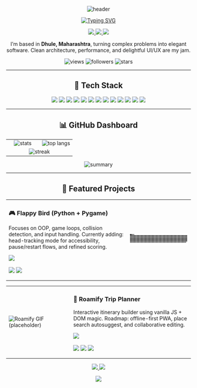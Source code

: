 <!--
README “Neon Tech” by Sarthak Bhamare
Tip: Many cards have theme controls. I used Tokyo Night / Neon-friendly combos.
-->

<!-- Hero Banner -->
<p align="center">
  <img src="https://capsule-render.vercel.app/api?type=waving&height=220&color=0:0a0f1e,100:111827&text=Sarthak%20Bhamare&fontSize=50&fontColor=66e0ff&animation=fadeIn&fontAlignY=38" alt="header"/>
</p>

<!-- Typing tagline -->
<p align="center">
  <a href="https://git.io/typing-svg">
    <img src="https://readme-typing-svg.demolab.com?font=JetBrains+Mono&weight=600&size=22&pause=1000&color=66E0FF&center=true&vCenter=true&width=700&lines=Driven+Full+Stack+Developer;Building+scalable%2C+user-centric+apps;Always+exploring+new+tech+%26+clean+UX" alt="Typing SVG" />
  </a>
</p>

<!-- Quick links -->
<p align="center">
  <a href="https://www.linkedin.com/in/sarthak-bhamare-899148288/" target="_blank">
    <img src="https://img.shields.io/badge/LinkedIn-0A66C2.svg?style=for-the-badge&logo=linkedin&logoColor=white" />
  </a>
  <a href="https://sarthakbhamare.github.io/My-Portfolio/" target="_blank">
    <img src="https://img.shields.io/badge/Portfolio-111827.svg?style=for-the-badge&logo=vercel&logoColor=66E0FF" />
  </a>
  <a href="mailto:sarthakbhamare12@gmail.com">
    <img src="https://img.shields.io/badge/Email-111827?style=for-the-badge&logo=gmail&logoColor=EA4335" />
  </a>
</p>

<!-- Bio -->
<p align="center">
  I’m based in <b>Dhule, Maharashtra</b>, turning complex problems into elegant software.  
  Clean architecture, performance, and delightful UI/UX are my jam.
</p>

<!-- Counters -->
<p align="center">
  <img src="https://komarev.com/ghpvc/?username=Sarthakbhamare&label=Profile%20Views&color=0e75b6&style=flat" alt="views"/>
  <img src="https://img.shields.io/github/followers/Sarthakbhamare?label=Followers&style=flat" alt="followers"/>
  <img src="https://img.shields.io/github/stars/Sarthakbhamare?affiliations=OWNER%2CCOLLABORATOR&style=flat" alt="stars"/>
</p>

---

<h2 align="center">🧰 Tech Stack</h2>

<p align="center">
  <!-- Frontend -->
  <img src="https://img.shields.io/badge/HTML5-111827?style=for-the-badge&logo=html5&logoColor=E34F26"/>
  <img src="https://img.shields.io/badge/CSS3-111827?style=for-the-badge&logo=css3&logoColor=1572B6"/>
  <img src="https://img.shields.io/badge/JavaScript-111827?style=for-the-badge&logo=javascript&logoColor=F7DF1E"/>
  <img src="https://img.shields.io/badge/React-111827?style=for-the-badge&logo=react&logoColor=61DAFB"/>
  <!-- Backend -->
  <img src="https://img.shields.io/badge/Node.js-111827?style=for-the-badge&logo=nodedotjs&logoColor=339933"/>
  <img src="https://img.shields.io/badge/Express-111827?style=for-the-badge&logo=express&logoColor=white"/>
  <img src="https://img.shields.io/badge/Python-111827?style=for-the-badge&logo=python&logoColor=3776AB"/>
  <!-- DB -->
  <img src="https://img.shields.io/badge/MongoDB-111827?style=for-the-badge&logo=mongodb&logoColor=4EA94B"/>
  <img src="https://img.shields.io/badge/MySQL-111827?style=for-the-badge&logo=mysql&logoColor=4479A1"/>
  <!-- Tools -->
  <img src="https://img.shields.io/badge/Git-111827?style=for-the-badge&logo=git&logoColor=F05032"/>
  <img src="https://img.shields.io/badge/GitHub-111827?style=for-the-badge&logo=github&logoColor=white"/>
  <img src="https://img.shields.io/badge/VS%20Code-111827?style=for-the-badge&logo=visualstudiocode&logoColor=007ACC"/>
  <img src="https://img.shields.io/badge/Postman-111827?style=for-the-badge&logo=postman&logoColor=FF6C37"/>
</p>

---

<h2 align="center">📊 GitHub Dashboard</h2>

<table width="100%">
  <tr>
    <td width="50%" align="center">
      <img src="https://github-readme-stats.vercel.app/api?username=Sarthakbhamare&show_icons=true&theme=tokyonight&count_private=true&hide_border=true" alt="stats"/>
    </td>
    <td width="50%" align="center">
      <img src="https://github-readme-stats.vercel.app/api/top-langs/?username=Sarthakbhamare&layout=compact&theme=tokyonight&hide_border=true&langs_count=8" alt="top langs"/>
    </td>
  </tr>
  <tr>
    <td colspan="2" align="center">
      <img src="https://github-readme-streak-stats.herokuapp.com/?user=Sarthakbhamare&theme=tokyonight&hide_border=true" alt="streak"/>
    </td>
  </tr>
  
</table>

<!-- Contribution Details -->
<p align="center">
  <img src="http://github-profile-summary-cards.vercel.app/api/cards/profile-details?username=Sarthakbhamare&theme=tokyonight" alt="summary"/>
</p>

<!-- Optional: Activity Graph (needs GH token on newer forks sometimes) -->


---

<h2 align="center">🚀 Featured Projects</h2>

<!-- Flappy Bird -->
<table width="100%">
  <tr>
    <td width="65%" valign="top">
      <h3>🎮 Flappy Bird (Python + Pygame)</h3>
      <p>Focuses on OOP, game loops, collision detection, and input handling. Currently adding: head-tracking mode for accessibility, pause/restart flows, and refined scoring.</p>
      <p>
        <a href="https://github.com/Sarthakbhamare/Flappy_bird_by_sarthak" target="_blank">
          <img src="https://img.shields.io/badge/View_Repository-111827?style=for-the-badge&logo=github&logoColor=white"/>
        </a>
      </p>
      <p>
        <img src="https://img.shields.io/badge/Python-111827?style=for-the-badge&logo=python&logoColor=3776AB"/>
        <img src="https://img.shields.io/badge/Pygame-111827?style=for-the-badge&logo=pygame&logoColor=white"/>
      </p>
    </td>
    <td width="35%">
      <img src="https://raw.githubusercontent.com/Platane/snk/output/github-contribution-grid-snake.svg" alt="preview" />
    </td>
  </tr>
</table>

<!-- Roamify -->
<table width="100%">
  <tr>
    <td width="35%">
      <img src="https://i.imgur.com/t2oJtR7.gif" alt="Roamify GIF (placeholder)" width="100%">
    </td>
    <td width="65%" valign="top">
      <h3>🧭 Roamify Trip Planner</h3>
      <p>Interactive itinerary builder using vanilla JS + DOM magic. Roadmap: offline-first PWA, place search autosuggest, and collaborative editing.</p>
      <p>
        <a href="https://github.com/Sarthakbhamare/Roamify-Trip-Planner" target="_blank">
          <img src="https://img.shields.io/badge/View_Repository-111827?style=for-the-badge&logo=github&logoColor=white"/>
        </a>
      </p>
      <p>
        <img src="https://img.shields.io/badge/HTML5-111827?style=for-the-badge&logo=html5&logoColor=E34F26"/>
        <img src="https://img.shields.io/badge/CSS3-111827?style=for-the-badge&logo=css3&logoColor=1572B6"/>
        <img src="https://img.shields.io/badge/JavaScript-111827?style=for-the-badge&logo=javascript&logoColor=F7DF1E"/>
      </p>
    </td>
  </tr>
</table>

<!-- Pinned repo cards (auto) -->
<p align="center">
  <a href="https://github.com/Sarthakbhamare/Flappy_bird_by_sarthak">
    <img src="https://github-readme-stats.vercel.app/api/pin/?username=Sarthakbhamare&repo=Flappy_bird_by_sarthak&theme=tokyonight&hide_border=true"/>
  </a>
  <a href="https://github.com/Sarthakbhamare/Roamify-Trip-Planner">
    <img src="https://github-readme-stats.vercel.app/api/pin/?username=Sarthakbhamare&repo=Roamify-Trip-Planner&theme=tokyonight&hide_border=true"/>
  </a>
</p>



<!-- Wave Footer -->
<p align="center">
  <img src="https://capsule-render.vercel.app/api?type=waving&height=120&section=footer&color=0:111827,100:0a0f1e"/>
</p>
